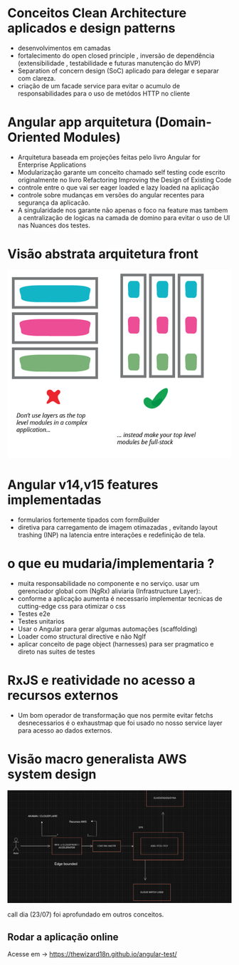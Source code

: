 # Conceitos Clean Architecture aplicados e design patterns
 - desenvolvimentos em camadas
 - fortalecimento do open closed principle , inversão de dependência (extensibilidade , testabilidade e futuras manutenção do MVP)
 - Separation of concern design (SoC) aplicado para delegar e separar com clareza.
 - criação de um facade service para evitar o acumulo de responsabilidades para o uso de metódos HTTP no cliente

# Angular app arquitetura (Domain-Oriented Modules)
 - Arquitetura baseada em projeções feitas pelo livro Angular for Enterprise Applications
 - Modularização garante um conceito chamado self testing code escrito originalmente no livro Refactoring Improving the Design of Existing Code
 - controle entre o que vai ser eager loaded e lazy loaded na aplicação
 - controle sobre mudanças em versões do angular recentes para segurança da aplicacão.
 - A singularidade nos garante não apenas o foco na feature mas tambem a centralização de logicas na camada de domino para evitar o uso de UI nas Nuances dos     testes.
   
# Visão abstrata arquitetura front

<p align="center">
  <img alt="front" src="./Screenshot 2024-06-30 at 00.59.44.png"  >
</p>

# Angular v14,v15 features implementadas
 - formularios fortemente tipados com formBuilder
 - diretiva para carregamento de imagem otimazadas , evitando layout trashing (INP) na latencia entre interações e redefinição de tela.

# o que eu mudaria/implementaria ?
 - muita responsabilidade no componente e no serviço. usar um gerenciador global com (NgRx) aliviaria (Infrastructure Layer):.
 - conforme a aplicação aumenta é necessario implementar tecnicas de cutting-edge css para otimizar o css
 - Testes e2e
 - Testes unitarios
 - Usar o Angular para gerar algumas automações (scaffolding)
 - Loader como structural directive e não NgIf
 - aplicar conceito de page object (harnesses) para ser pragmatico e direto nas suites de testes

# RxJS e reatividade no acesso a recursos externos

 - Um bom operador de transformação que nos permite evitar fetchs desnecessarios é o exhaustmap que foi usado no nosso service layer para acesso ao dados externos.
   



# Visão macro generalista AWS system design

<p align="center">
  <img alt="aws" src="./Screenshot 2024-06-25 at 14.26.19.png"  >
</p>

call dia (23/07) foi aprofundado em outros conceitos.

## Rodar a aplicação online

Acesse em -> https://thewizard18n.github.io/angular-test/
